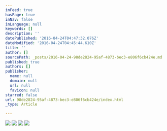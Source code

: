 ```yaml
---
inFeed: true
hasPage: true
inNav: false
inLanguage: null
keywords: []
description: ''
datePublished: '2016-04-24T04:47:32.076Z'
dateModified: '2016-04-24T04:45:44.610Z'
title: ''
author: []
sourcePath: _posts/2016-04-24-98de2824-95af-4873-bec3-e806f6cb424e.md
published: true
authors: []
publisher:
  name: null
  domain: null
  url: null
  favicon: null
starred: false
url: 98de2824-95af-4873-bec3-e806f6cb424e/index.html
_type: Article

---
```

![](https://the-grid-user-content.s3-us-west-2.amazonaws.com/d19ee74a-832e-43ac-b95c-5ac288294522.jpg)
![](https://the-grid-user-content.s3-us-west-2.amazonaws.com/7572c7b5-9068-4cfc-909c-d4d6ca480e0f.jpg)
![](https://the-grid-user-content.s3-us-west-2.amazonaws.com/084ebe8e-7240-4035-bda4-a44c71b511fc.jpg)
![](https://the-grid-user-content.s3-us-west-2.amazonaws.com/d437a44c-b444-48ce-8bdc-51f344cfdf47.jpg)